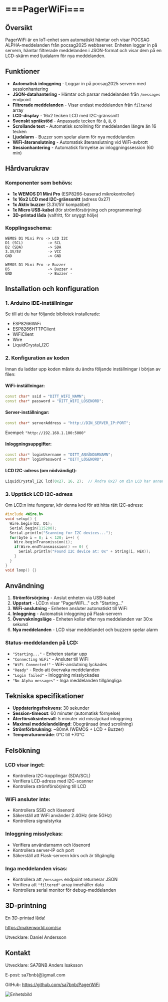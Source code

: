 # ===PagerWiFi===

## Översikt

PagerWiFi är en IoT-enhet som automatiskt hämtar och visar POCSAG ALPHA-meddelanden från pocsag2025 webbserver.
Enheten loggar in på servern, hämtar filtrerade meddelanden i JSON-format och visar dem på en LCD-skärm med ljudalarm för nya meddelanden.

## Funktioner

- **Automatisk inloggning** - Loggar in på pocsag2025 servern med sessionhantering
- **JSON-datahantering** - Hämtar och parsar meddelanden från `/messages` endpoint
- **Filtrerade meddelanden** - Visar endast meddelanden från `filtered` array
- **LCD-display** - 16x2 tecken LCD med I2C-gränssnitt
- **Svenskt språkstöd** - Anpassade tecken för å, ä, ö
- **Scrollande text** - Automatisk scrollning för meddelanden längre än 16 tecken
- **Ljudalarm** - Buzzer som spelar alarm för nya meddelanden
- **WiFi-återanslutning** - Automatisk återanslutning vid WiFi-avbrott
- **Sessionhantering** - Automatisk förnyelse av inloggningssession (60 min)

## Hårdvarukrav

### Komponenter som behövs:
- **1x WEMOS D1 Mini Pro** (ESP8266-baserad mikrokontroller)
- **1x 16x2 LCD med I2C-gränssnitt** (adress 0x27)
- **1x Aktiv buzzer** (3.3V/5V kompatibel)
- **1x Micro USB-kabel** (för strömförsörjning och programmering)
- **3D-printad låda** (valfritt, för snyggt hölje)

### Kopplingsschema:
```
WEMOS D1 Mini Pro -> LCD I2C
D1 (SCL)           -> SCL
D2 (SDA)           -> SDA
3.3V/5V            -> VCC
GND                -> GND

WEMOS D1 Mini Pro -> Buzzer
D5                 -> Buzzer +
GND                -> Buzzer -
```

## Installation och konfiguration

### 1. Arduino IDE-inställningar
Se till att du har följande bibliotek installerade:
- ESP8266WiFi
- ESP8266HTTPClient  
- WiFiClient
- Wire
- LiquidCrystal_I2C

### 2. Konfiguration av koden
Innan du laddar upp koden måste du ändra följande inställningar i början av filen:

#### WiFi-inställningar:
```cpp
const char* ssid = "DITT_WIFI_NAMN";
const char* password = "DITT_WIFI_LÖSENORD";
```

#### Server-inställningar:
```cpp
const char* serverAddress = "http://DIN_SERVER_IP:PORT";
```
Exempel: `"http://192.168.1.100:5000"`

#### Inloggningsuppgifter:
```cpp
const char* loginUsername = "DITT_ANVÄNDARNAMN";
const char* loginPassword = "DITT_LÖSENORD";
```

#### LCD I2C-adress (om nödvändigt):
```cpp
LiquidCrystal_I2C lcd(0x27, 16, 2);  // Ändra 0x27 om din LCD har annan adress
```

### 3. Upptäck LCD I2C-adress
Om LCD:n inte fungerar, kör denna kod för att hitta rätt I2C-adress:
```cpp
#include <Wire.h>
void setup() {
  Wire.begin(D2, D1);
  Serial.begin(115200);
  Serial.println("Scanning for I2C devices...");
  for(byte i = 8; i < 120; i++) {
    Wire.beginTransmission(i);
    if(Wire.endTransmission() == 0) {
      Serial.println("Found I2C device at: 0x" + String(i, HEX));
    }
  }
}
void loop() {}
```

## Användning

1. **Strömförsörjning** - Anslut enheten via USB-kabel
2. **Uppstart** - LCD:n visar "PagerWiFi..." och "Starting..."
3. **WiFi-anslutning** - Enheten ansluter automatiskt till WiFi
4. **Inloggning** - Automatisk inloggning på Flask-servern
5. **Övervakningsläge** - Enheten kollar efter nya meddelanden var 30:e sekund
6. **Nya meddelanden** - LCD visar meddelandet och buzzern spelar alarm

### Status-meddelanden på LCD:
- `"Starting..."` - Enheten startar upp
- `"Connecting WiFi"` - Ansluter till WiFi
- `"WiFi Connected!"` - WiFi-anslutning lyckades
- `"Ready"` - Redo att övervaka meddelanden
- `"Login failed"` - Inloggning misslyckades
- `"No Alpha messages"` - Inga meddelanden tillgängliga

## Tekniska specifikationer

- **Uppdateringsfrekvens**: 30 sekunder
- **Session-timeout**: 60 minuter (automatisk förnyelse)
- **Återförsöksintervall**: 5 minuter vid misslyckad inloggning
- **Maximal meddelandelängd**: Obegränsad (med scrollning)
- **Strömförbrukning**: ~80mA (WEMOS + LCD + Buzzer)
- **Temperaturområde**: 0°C till +70°C

## Felsökning

### LCD visar inget:
- Kontrollera I2C-kopplingar (SDA/SCL)
- Verifiera LCD-adress med I2C-scanner
- Kontrollera strömförsörjning till LCD

### WiFi ansluter inte:
- Kontrollera SSID och lösenord
- Säkerställ att WiFi använder 2.4GHz (inte 5GHz)
- Kontrollera signalstyrka

### Inloggning misslyckas:
- Verifiera användarnamn och lösenord
- Kontrollera server-IP och port
- Säkerställ att Flask-servern körs och är tillgänglig

### Inga meddelanden visas:
- Kontrollera att `/messages` endpoint returnerar JSON
- Verifiera att `"filtered"` array innehåller data
- Kontrollera serial monitor för debug-meddelanden

## 3D-printning

En 3D-printad låda!

https://makerworld.com/sv

Utvecklare: Daniel Andersson

## Kontakt 

Utvecklare: SA7BNB Anders Isaksson

E-post: sa7bnb(@)gmail.com

GitHub: https://github.com/sa7bnb/PagerWiFi

![Enhetsbild](https://github.com/sa7bnb/PagerWiFI/blob/main/enhets-bild.jpg)
